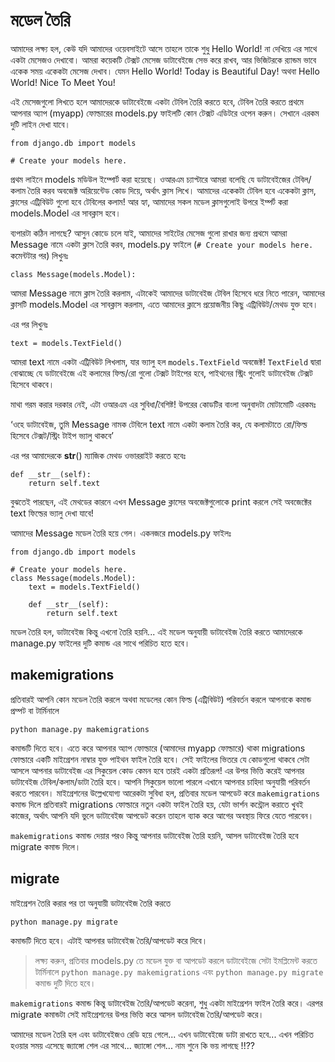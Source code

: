 # মডেল তৈরি

আমাদের লক্ষ্য হল, কেউ যদি আমাদের ওয়েবসাইটে আসে তাহলে তাকে শুধু Hello World! না দেখিয়ে এর সাথে একটা মেসেজও দেখাবো। আমরা কয়েকটি টেক্সট মেসেজ ডাটাবেইজে সেভ করে রাখব, আর ভিজিটরকে র‍্যান্ডম ভাবে একেক সময় একেকটা মেসেজ দেখাব। যেমন Hello World! Today is Beautiful Day! অথবা Hello World! Nice To Meet You!

এই মেসেজগুলো লিখতে হলে আমাদেরকে ডাটাবেইজে একটা টেবিল তৈরি করতে হবে, টেবিল তৈরি করতে প্রথমে আপনার অ্যাপ \(myapp\) ফোল্ডারের models.py ফাইলটি কোন টেক্সট এডিটরে ওপেন করুন। সেখানে এরকম দুটি লাইন দেখা যাবে।

```text
from django.db import models

# Create your models here.
```

প্রথম লাইনে models মডিউল ইম্পোর্ট করা হয়েছে। ওআরএম চ্যাপ্টারে আমরা বলেছি যে ডাটাবেইজের টেবিল/কলাম তৈরি করব অবজেক্ট অরিয়েন্টেড কোড দিয়ে, অর্থাৎ ক্লাস লিখে। আমাদের একেকটা টেবিল হবে একেকটা ক্লাস, ক্লাসের এট্রিবিউট গুলো হবে টেবিলের কলাম! আর হ্যা, আমাদের সকল মডেল ক্লাসগুলোই উপরে ইম্পর্ট করা models.Model এর সাবক্লাস হবে।

ব্যপারটা কঠিন লাগছে? আসুন কোডে চলে যাই, আমাদের সাইটের মেসেজ গুলো রাখার জন্য প্রথমে আমরা Message নামে একটা ক্লাস তৈরি করব, models.py ফাইলে \(`# Create your models here.` কমেন্টটার পর\) লিখুনঃ

```text
class Message(models.Model):
```

আমরা Message নামে ক্লাস তৈরি করলাম, এটাকেই আমাদের ডাটাবেইজ টেবিল হিসেবে ধরে নিতে পারেন, আমাদের ক্লাসটি models.Model এর সাবক্লাস করলাম, এতে আমাদের ক্লাসে প্রয়োজনীয় কিছু এট্রিবিউট/মেথড যুক্ত হবে।

এর পর লিখুনঃ

```text
text = models.TextField()
```

আমরা text নামে একটা এট্রিবিউট লিখলাম, যার ভ্যালু হল `models.TextField` অবজেক্ট! `TextField` দ্বারা বোঝাচ্ছে যে ডাটাবেইজে এই কলামের ফিল্ড/রো গুলো টেক্সট টাইপের হবে, পাইথনের স্ট্রিং গুলোই ডাটাবেইজ টেক্সট হিসেবে থাকবে।

মাথা গরম করার দরকার নেই, এটা ওআরএম এর সুবিধা/বৈশিষ্ট! উপরের কোডটির বাংলা অনুবাদটা মোটামোটি এরকমঃ

‘ওহে ডাটাবেইজ, তুমি Message নামক টেবিলে text নামে একটা কলাম তৈরি কর, যে কলামটাতে রো/ফিল্ড হিসেবে টেক্সট/স্ট্রিং টাইপ ভ্যালু থাকবে’

এর পর আমাদেরকে **str**\(\) ম্যাজিক মেথড ওভাররাইট করতে হবেঃ

```text
def __str__(self):
    return self.text
```

বুঝতেই পারছেন, এই মেথডের কারনে এখন Message ক্লাসের অবজেক্টগুলোকে print করলে সেই অবজেক্টের text ফিল্ডের ভ্যালু দেখা যাবে!

আমাদের Message মডেল তৈরি হয়ে গেল। একনজরে models.py ফাইলঃ

```text
from django.db import models

# Create your models here.
class Message(models.Model):
    text = models.TextField()

    def __str__(self):
        return self.text  
```

মডেল তৈরি হল, ডাটাবেইজ কিন্তু এখনো তৈরি হয়নি... এই মডেল অনুযায়ী ডাটাবেইজ তৈরি করতে আমাদেরকে manage.py ফাইলের দুটি কমান্ড এর সাথে পরিচিত হতে হবে।

## makemigrations

প্রতিবারই আপনি কোন মডেল তৈরি করলে অথবা মডেলের কোন ফিল্ড \(এট্রিবিউট\) পরিবর্তন করলে আপনাকে কমান্ড প্রম্পট বা টার্মিনালে

`python manage.py makemigrations`

কমান্ডটি দিতে হবে। এতে করে আপনার অ্যাপ ফোল্ডারে \(আমাদের myapp ফোল্ডারে\) থাকা migrations ফোল্ডারে একটি মাইগ্রেশন নাম্বার যুক্ত পাইথন ফাইল তৈরি হবে। সেই ফাইলের ভিতরে যে কোডগুলো থাকবে সেটা আসলে আপনার ডাটাবেইজ এর সিকুয়েল কোড কেমন হবে তারই একটা প্রতিরূপ! এর উপর ভিত্তি করেই আপনার ডাটাবেইজ টেবিল/কলাম/ডাটা তৈরি হবে। আপনি সিকুয়েল ভালো পারলে এখানে আপনার চাহিদা অনুযায়ী পরিবর্তন করতে পারবেন। মাইগ্রেশনের উল্লেখযোগ্য আরেকটা সুবিধা হল, প্রতিবার মডেল আপডেট করে `makemigrations` কমান্ড দিলে প্রতিবারই migrations ফোল্ডারে নতুন একটা ফাইল তৈরি হয়, যেটা ভার্শন কন্ট্রোল করাতে খুবই কাজের, অর্থাৎ আপনি যদি ভুলে ডাটাবেইজ আপডেট করেন তাহলে ব্যাক করে আগের অবস্থায় ফিরে যেতে পারবেন।

`makemigrations` কমান্ড দেয়ার পরও কিন্তু আপনার ডাটাবেইজ তৈরি হয়নি, আসল ডাটাবেইজ তৈরি হবে migrate কমান্ড দিলে।

## migrate

মাইগ্রেশন তৈরি করার পর তা অনুযায়ী ডাটাবেইজ তৈরি করতে

```text
python manage.py migrate 
```

কমান্ডটি দিতে হবে। এটাই আপনার ডাটাবেইজ তৈরি/আপডেট করে দিবে।

> লক্ষ্য করুন, প্রতিবার models.py তে মডেল যুক্ত বা আপডেট করলে ডাটাবেইজে সেটা ইমপ্লিমেন্ট করতে টার্মিনালে `python manage.py makemigrations` এবং `python manage.py migrate` কমান্ড দুটি দিতে হবে।

`makemigrations` কমান্ড কিন্তু ডাটাবেইজ তৈরি/আপডেট করেনা, শুধু একটা মাইগ্রেশন ফাইল তৈরি করে। এরপর migrate কমান্ডটা সেই মাইগ্রেশনের উপর ভিত্তি করে আসল ডাটাবেইজ তৈরি/আপডেট করে।

আমাদের মডেল তৈরি হল এবং ডাটাবেইজও রেডি হয়ে গেলে... এখন ডাটাবেইজে ডাটা রাখতে হবে... এখন পরিচিত হওয়ার সময় এসেছে জ্যাঙ্গো শেল এর সাথে... জ্যাঙ্গো শেল... নাম শুনে কি ভয় লাগছে !!??

